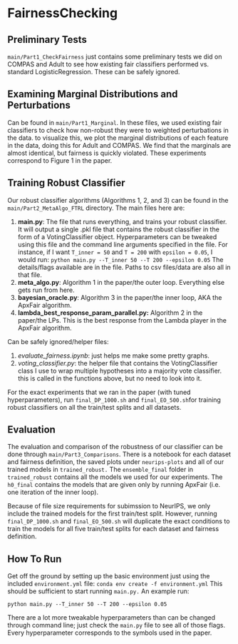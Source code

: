 # FairnessChecking

## Preliminary Tests
`main/Part1_CheckFairness` just contains some preliminary tests we did on COMPAS and Adult to see how existing fair classifiers performed vs. standard LogisticRegression. These can be safely ignored. 

## Examining Marginal Distributions and Perturbations
Can be found in `main/Part1_Marginal`. In these files, we used existing fair classifiers to check how non-robust they were to weighted perturbations in the data. to visualize this, we plot the marginal distributions of each feature in the data, doing this for Adult and COMPAS. We find that the marginals are almost identical, but fairness is quickly violated. These experiments correspond to Figure 1 in the paper.

## Training Robust Classifier
Our robust classifier algorithms (Algorithms 1, 2, and 3) can be found in the `main/Part2_MetaAlgo_FTRL` directory. The main files here are:
1. **main.py**: The file that runs everything, and trains your robust classifier. It will output a single .pkl file that contains the robust classifier in the form of a VotingClassifier object. Hyperparameters can be tweaked using this file and the command line arguments specified in the file. For instance, if I want `T_inner = 50` and `T = 200` with `epsilon = 0.05`, I would run:
`python main.py --T_inner 50 --T 200 --epsilon 0.05`
The details/flags available are in the file. Paths to csv files/data are also all in that file.
1. **meta_algo.py**: Algorithm 1 in the paper/the outer loop. Everything else gets run from here.
1. **bayesian_oracle.py**: Algorithm 3 in the paper/the inner loop, AKA the ApxFair algorithm.
1. **lambda_best_response_param_parallel.py:** Algorithm 2 in the paper/the LPs. This is the best response from the Lambda player in the ApxFair algorithm.

Can be safely ignored/helper files:
1. *evaluate_fairness.ipynb*: just helps me make some pretty graphs.
1. *voting_classifier.py*: the helper file that contains the VotingClassifier class I use to wrap multiple hypotheses into a majority vote classifier. this is called in the functions above, but no need to look into it.

For the exact experiments that we ran in the paper (with tuned hyperparameters), run `final_DP_1000.sh` and `final_EO_500.sh`for training robust classifiers on all the train/test splits and all datasets.

## Evaluation
The evaluation and comparison of the robustness of our classifier can be done through `main/Part3_Comparisons`. There is a notebook for each dataset and fairness definition, the saved plots under `neurips-plots` and all of our trained models in `trained_robust.` The `ensemble_final` folder in `trained_robust` contains all the models we used for our experiments. The `h0_final` contains the models that are given only by running ApxFair (i.e. one iteration of the inner loop).

Because of file size requirements for subimssion to NeurIPS, we only include the trained models for the first train/test split. However, running `final_DP_1000.sh` and `final_EO_500.sh` will duplicate the exact conditions to train the models for all five train/test splits for each dataset and fairness definition.

## How To Run
Get off the ground by setting up the basic environment just using the included `environment.yml` file:
`conda env create -f environment.yml`
This should be sufficient to start running `main.py.` An example run:

`python main.py --T_inner 50 --T 200 --epsilon 0.05`

There are a lot more tweakable hyperparameters than can be changed through command line; just check the `main.py` file to see all of those flags. Every hyperparameter corresponds to the symbols used in the paper.
